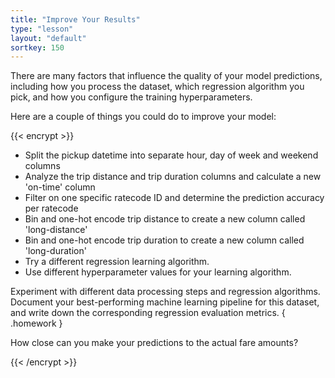```yaml
---
title: "Improve Your Results"
type: "lesson"
layout: "default"
sortkey: 150
---
```


There are many factors that influence the quality of your model predictions, including how you process the dataset, which regression algorithm you pick, and how you configure the training hyperparameters.

Here are a couple of things you could do to improve your model:

{{< encrypt >}}

- Split the pickup datetime into separate hour, day of week and weekend columns
- Analyze the trip distance and trip duration columns and calculate a new 'on-time' column
- Filter on one specific ratecode ID and determine the prediction accuracy per ratecode
- Bin and one-hot encode trip distance to create a new column called 'long-distance'
- Bin and one-hot encode trip duration to create a new column called 'long-duration'
- Try a different regression learning algorithm.
- Use different hyperparameter values for your learning algorithm.

Experiment with different data processing steps and regression algorithms. Document your best-performing machine learning pipeline for this dataset, and write down the corresponding regression evaluation metrics.
{ .homework }

How close can you make your predictions to the actual fare amounts? 

{{< /encrypt >}}
